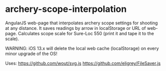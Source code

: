 # archery-scope-interpolation

AngularJS web-page that interpolates archery scope settings for shooting at any distance. It saves readings by arrow in localStorage or URL of web-page.
Calculates scope scale for Sure-Loc 550 (print it and tape it to the scale).

WARNING: iOS 13.x will delete the local web cache (localStorage) on every minor upgrade of the OS!

Uses:
https://github.com/wout/svg.js
https://github.com/eligrey/FileSaver.js


